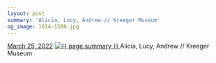```yaml
---
layout: post
summary: 'Alicia, Lucy, Andrew // Kreeger Museum'
og_image: 1614-1280.jpg
---
```


<p>
  <time>
    <a href="/1614">March 25, 2022</a>
  </time>
  <a href="/1614">
    <img src="{{ site.assets_url }}/1614-640.jpg" srcset="{{ site.assets_url }}/1614-320.jpg 320w, {{ site.assets_url }}/1614-640.jpg 640w, {{ site.assets_url }}/1614-960.jpg 960w, {{ site.assets_url }}/1614-1280.jpg 1280w" sizes="(min-width: 700px) 50vw, calc(100vw - 2rem)" alt="{{ page.summary }}" />
  </a>
  <span>Alicia, Lucy, Andrew // Kreeger Museum</span>
</p>
